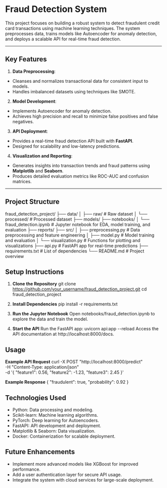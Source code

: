# Fraud Detection System

This project focuses on building a robust system to detect fraudulent credit card transactions using machine learning techniques. The system preprocesses data, trains models like Autoencoder for anomaly detection, and deploys a scalable API for real-time fraud detection.

---

## Key Features
1. **Data Preprocessing**:
  - Cleanses and normalizes transactional data for consistent input to models.
  - Handles imbalanced datasets using techniques like SMOTE.

2. **Model Development**:
  - Implements Autoencoder for anomaly detection.
  - Achieves high precision and recall to minimize false positives and false negatives.

3. **API Deployment**:
  - Provides a real-time fraud detection API built with **FastAPI**.
  - Designed for scalability and low-latency predictions.

4. **Visualization and Reporting**:
  - Generates insights into transaction trends and fraud patterns using **Matplotlib** and **Seaborn**.
  - Produces detailed evaluation metrics like ROC-AUC and confusion matrices.

---

## Project Structure
fraud_detection_project/
├── data/
│   ├── raw/                 # Raw dataset
│   └── processed/           # Processed dataset
├── models/
├── notebooks/
│   └── fraud_detection.ipynb   # Jupyter notebook for EDA, model training, and evaluation
├── reports/
├── src/
│   ├── preprocessing.py      # Data preprocessing and feature engineering
│   ├── model.py              # Model training and evaluation
│   └── visualization.py      # Functions for plotting and visualizations
├── api.py                    # FastAPI app for real-time predictions
├── requirements.txt          # List of dependencies
└── README.md                 # Project overview

## Setup Instructions
1. **Clone the Repository**
   git clone https://github.com/your_username/fraud_detection_project.git
   cd fraud_detection_project

2. **Install Dependencies**
   pip install -r requirements.txt

3. **Run the Jupyter Notebook**
  Open notebooks/fraud_detection.ipynb to explore the data and train the model.

4. **Start the API**
  Run the FastAPI app:
   uvicorn api:app --reload
  Access the API documentation at http://localhost:8000/docs.

## Usage
**Example API Request**
   curl -X POST "http://localhost:8000/predict" \
   -H "Content-Type: application/json" \
   -d '{
     "feature1": 0.56,
     "feature2": -1.23,
     "feature3": 2.45
   }'

**Example Response**
   {
     "fraudulent": true,
     "probability": 0.92
   }

## Technologies Used
- Python: Data processing and modeling.
- Scikit-learn: Machine learning algorithms.
- PyTorch: Deep learning for Autoencoders.
- FastAPI: API development and deployment.
- Matplotlib & Seaborn: Data visualization.
- Docker: Containerization for scalable deployment.

## Future Enhancements
- Implement more advanced models like XGBoost for improved performance.
- Add a user authentication layer for secure API usage.
- Integrate the system with cloud services for large-scale deployment.